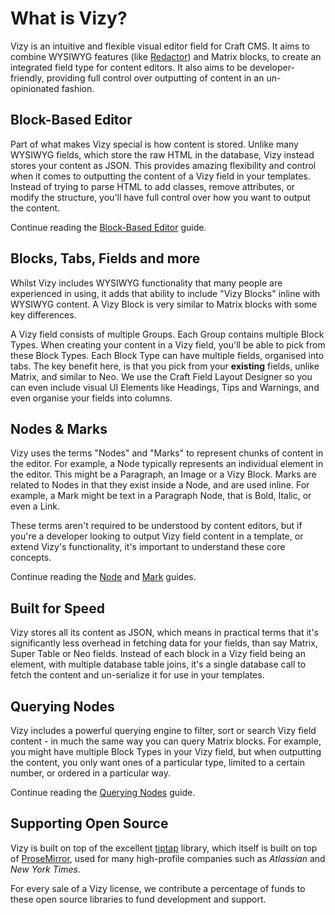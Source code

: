 # What is Vizy?
Vizy is an intuitive and flexible visual editor field for Craft CMS. It aims to combine WYSIWYG features (like [Redactor](https://plugins.craftcms.com/redactor)) and Matrix blocks, to create an integrated field type for content editors. It also aims to be developer-friendly, providing full control over outputting of content in an un-opinionated fashion.

## Block-Based Editor
Part of what makes Vizy special is how content is stored. Unlike many WYSIWYG fields, which store the raw HTML in the database, Vizy instead stores your content as JSON. This provides amazing flexibility and control when it comes to outputting the content of a Vizy field in your templates. Instead of trying to parse HTML to add classes, remove attributes, or modify the structure, you'll have full control over how you want to output the content.

Continue reading the [Block-Based Editor](docs:feature-tour/block-based-editor) guide.

## Blocks, Tabs, Fields and more
Whilst Vizy includes WYSIWYG functionality that many people are experienced in using, it adds that ability to include "Vizy Blocks" inline with WYSIWYG content. A Vizy Block is very similar to Matrix blocks with some key differences.

A Vizy field consists of multiple Groups. Each Group contains multiple Block Types. When creating your content in a Vizy field, you'll be able to pick from these Block Types. Each Block Type can have multiple fields, organised into tabs. The key benefit here, is that you pick from your **existing** fields, unlike Matrix, and similar to Neo. We use the Craft Field Layout Designer so you can even include visual UI Elements like Headings, Tips and Warnings, and even organise your fields into columns.

## Nodes & Marks
Vizy uses the terms "Nodes" and "Marks" to represent chunks of content in the editor. For example, a Node typically represents an individual element in the editor. This might be a Paragraph, an Image or a Vizy Block. Marks are related to Nodes in that they exist inside a Node, and are used inline. For example, a Mark might be text in a Paragraph Node, that is Bold, Italic, or even a Link.

These terms aren't required to be understood by content editors, but if you're a developer looking to output Vizy field content in a template, or extend Vizy's functionality, it's important to understand these core concepts.

Continue reading the [Node](docs:developers/node) and [Mark](docs:developers/mark) guides.

## Built for Speed
Vizy stores all its content as JSON, which means in practical terms that it's significantly less overhead in fetching data for your fields, than say Matrix, Super Table or Neo fields. Instead of each block in a Vizy field being an element, with multiple database table joins, it's a single database call to fetch the content and un-serialize it for use in your templates.

## Querying Nodes
Vizy includes a powerful querying engine to filter, sort or search Vizy field content - in much the same way you can query Matrix blocks. For example, you might have multiple Block Types in your Vizy field, but when outputting the content, you only want ones of a particular type, limited to a certain number, or ordered in a particular way.

Continue reading the [Querying Nodes](docs:template-guides/querying-nodes) guide.

## Supporting Open Source
Vizy is built on top of the excellent [tiptap](https://github.com/ueberdosis/tiptap) library, which itself is built on top of [ProseMirror](https://github.com/prosemirror), used for many high-profile companies such as _Atlassian_ and _New York Times_.

For every sale of a Vizy license, we contribute a percentage of funds to these open source libraries to fund development and support.
